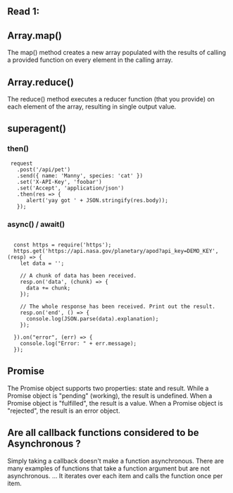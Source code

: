 ## Read 1:

## Array.map()

The map() method creates a new array populated with the results of calling a provided function on every element in the calling array.

## Array.reduce()

The reduce() method executes a reducer function (that you provide) on each element of the array, resulting in single output value.

## superagent()

### then()
```
 request
   .post('/api/pet')
   .send({ name: 'Manny', species: 'cat' })
   .set('X-API-Key', 'foobar')
   .set('Accept', 'application/json')
   .then(res => {
      alert('yay got ' + JSON.stringify(res.body));
   });
```
### async() / await()

```

  const https = require('https');
  https.get('https://api.nasa.gov/planetary/apod?api_key=DEMO_KEY', (resp) => {
    let data = '';
    
    // A chunk of data has been received.
    resp.on('data', (chunk) => {
      data += chunk;
    }); 
    
    // The whole response has been received. Print out the result.
    resp.on('end', () => {
      console.log(JSON.parse(data).explanation);
    });
    
  }).on("error", (err) => { 
    console.log("Error: " + err.message);  
  });
```
  ## Promise
  
  The Promise object supports two properties: state and result. While a Promise object is "pending" (working), the result is undefined. When a Promise object is "fulfilled", the result is a value. When a Promise object is "rejected", the result is an error object.
  
  ## Are all callback functions considered to be Asynchronous ?
  
  Simply taking a callback doesn't make a function asynchronous. There are many examples of functions that take a function argument but are not asynchronous. ... It iterates over each item and calls the function once per item.
  
  
  
  

